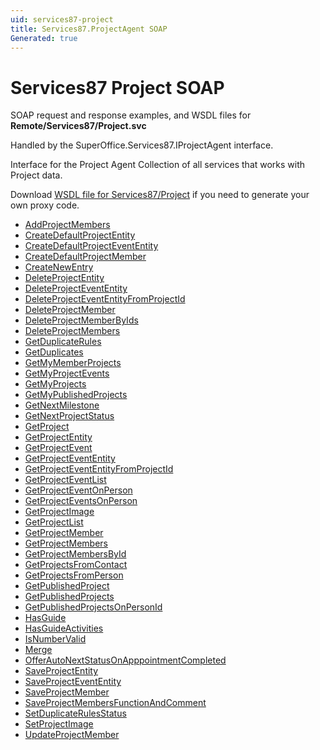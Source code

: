 ```yaml
---
uid: services87-project
title: Services87.ProjectAgent SOAP
Generated: true
---
```


# Services87 Project SOAP

SOAP request and response examples, and WSDL files for **Remote/Services87/Project.svc**

Handled by the <see cref="T:SuperOffice.Services87.IProjectAgent">SuperOffice.Services87.IProjectAgent</see> interface.

Interface for the Project Agent
Collection of all services that works with Project data.

Download [WSDL file for Services87/Project](../Services87-Project.md) if you need to generate your own proxy code.

* [AddProjectMembers](AddProjectMembers.md)
* [CreateDefaultProjectEntity](CreateDefaultProjectEntity.md)
* [CreateDefaultProjectEventEntity](CreateDefaultProjectEventEntity.md)
* [CreateDefaultProjectMember](CreateDefaultProjectMember.md)
* [CreateNewEntry](CreateNewEntry.md)
* [DeleteProjectEntity](DeleteProjectEntity.md)
* [DeleteProjectEventEntity](DeleteProjectEventEntity.md)
* [DeleteProjectEventEntityFromProjectId](DeleteProjectEventEntityFromProjectId.md)
* [DeleteProjectMember](DeleteProjectMember.md)
* [DeleteProjectMemberByIds](DeleteProjectMemberByIds.md)
* [DeleteProjectMembers](DeleteProjectMembers.md)
* [GetDuplicateRules](GetDuplicateRules.md)
* [GetDuplicates](GetDuplicates.md)
* [GetMyMemberProjects](GetMyMemberProjects.md)
* [GetMyProjectEvents](GetMyProjectEvents.md)
* [GetMyProjects](GetMyProjects.md)
* [GetMyPublishedProjects](GetMyPublishedProjects.md)
* [GetNextMilestone](GetNextMilestone.md)
* [GetNextProjectStatus](GetNextProjectStatus.md)
* [GetProject](GetProject.md)
* [GetProjectEntity](GetProjectEntity.md)
* [GetProjectEvent](GetProjectEvent.md)
* [GetProjectEventEntity](GetProjectEventEntity.md)
* [GetProjectEventEntityFromProjectId](GetProjectEventEntityFromProjectId.md)
* [GetProjectEventList](GetProjectEventList.md)
* [GetProjectEventOnPerson](GetProjectEventOnPerson.md)
* [GetProjectEventsOnPerson](GetProjectEventsOnPerson.md)
* [GetProjectImage](GetProjectImage.md)
* [GetProjectList](GetProjectList.md)
* [GetProjectMember](GetProjectMember.md)
* [GetProjectMembers](GetProjectMembers.md)
* [GetProjectMembersById](GetProjectMembersById.md)
* [GetProjectsFromContact](GetProjectsFromContact.md)
* [GetProjectsFromPerson](GetProjectsFromPerson.md)
* [GetPublishedProject](GetPublishedProject.md)
* [GetPublishedProjects](GetPublishedProjects.md)
* [GetPublishedProjectsOnPersonId](GetPublishedProjectsOnPersonId.md)
* [HasGuide](HasGuide.md)
* [HasGuideActivities](HasGuideActivities.md)
* [IsNumberValid](IsNumberValid.md)
* [Merge](Merge.md)
* [OfferAutoNextStatusOnApppointmentCompleted](OfferAutoNextStatusOnApppointmentCompleted.md)
* [SaveProjectEntity](SaveProjectEntity.md)
* [SaveProjectEventEntity](SaveProjectEventEntity.md)
* [SaveProjectMember](SaveProjectMember.md)
* [SaveProjectMembersFunctionAndComment](SaveProjectMembersFunctionAndComment.md)
* [SetDuplicateRulesStatus](SetDuplicateRulesStatus.md)
* [SetProjectImage](SetProjectImage.md)
* [UpdateProjectMember](UpdateProjectMember.md)
